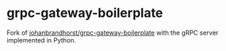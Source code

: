 # grpc-gateway-boilerplate

Fork of [johanbrandhorst/grpc-gateway-boilerplate](https://github.com/johanbrandhorst/grpc-gateway-boilerplate) with the gRPC server implemented in Python.

